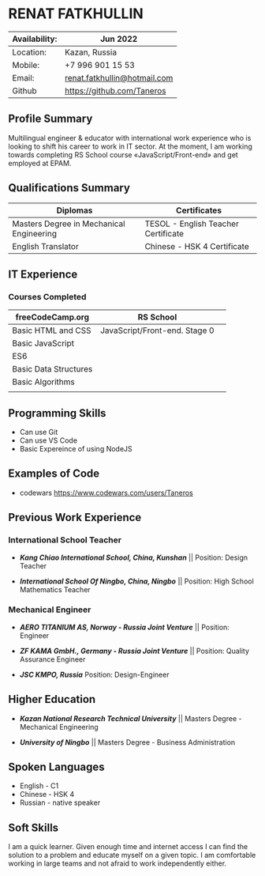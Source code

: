 # RENAT FATKHULLIN
| Availability: | Jun 2022 |
| ------------ | ------------ |
| Location: | Kazan, Russia |
| Mobile: | +7 996 901 15 53 |
| Email: | renat.fatkhullin@hotmail.com |
|Github| https://github.com/Taneros|

## Profile Summary
Multilingual engineer & educator with international work experience who is looking to shift his career to work in IT sector. At the moment, I am working towards completing RS School course «JavaScript/Front-end» and get employed at EPAM.

## Qualifications Summary
| Diplomas | Certificates |
| ------------ | ------------ |
|Masters Degree in Mechanical Engineering| TESOL - English Teacher Certificate |
|English Translator|Chinese - HSK 4 Certificate|

## IT Experience

### Courses Completed

| freeCodeCamp.org  | RS School  |   |
| ------------ | ------------ | ------------ |
| Basic HTML and CSS| JavaScript/Front-end. Stage 0 |
Basic JavaScript | 
ES6 |
Basic Data Structures |
Basic Algorithms |
|   |   |

## Programming Skills

- Can use Git
- Can use VS Code
- Basic Expereince of using NodeJS

## Examples of Code

- codewars https://www.codewars.com/users/Taneros

## Previous Work Experience

### International School Teacher

- ***Kang Chiao International School, China, Kunshan*** ||
Position: Design Teacher

- ***International School Of Ningbo, China, Ningbo*** ||
Position: High School Mathematics Teacher

### Mechanical Engineer
- ***AERO TITANIUM AS, Norway - Russia Joint Venture*** ||
Position: Engineer

- ***ZF KAMA GmbH., Germany - Russia Joint Venture*** ||
Position: Quality Assurance Engineer

- ***JSC KMPO, Russia***
Position: Design-Engineer

## Higher Education
- ***Kazan National Research Technical University*** ||
Masters Degree - Mechanical Engineering

- ***University of Ningbo*** ||
Masters Degree - Business Administration

## Spoken Languages
- English - C1
- Chinese - HSK 4
- Russian - native speaker

## Soft Skills

I am a quick learner. Given enough time and internet access I can find the solution to a problem and educate myself on a given topic. I am comfortable working in large teams and not afraid to work independently either.
